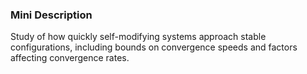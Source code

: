 ### Mini Description

Study of how quickly self-modifying systems approach stable configurations, including bounds on convergence speeds and factors affecting convergence rates.
